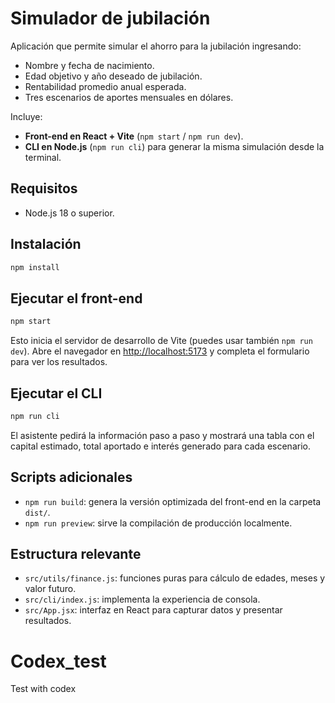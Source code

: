 # Simulador de jubilación

Aplicación que permite simular el ahorro para la jubilación ingresando:

- Nombre y fecha de nacimiento.
- Edad objetivo y año deseado de jubilación.
- Rentabilidad promedio anual esperada.
- Tres escenarios de aportes mensuales en dólares.

Incluye:

- **Front-end en React + Vite** (`npm start` / `npm run dev`).
- **CLI en Node.js** (`npm run cli`) para generar la misma simulación desde la terminal.

## Requisitos

- Node.js 18 o superior.

## Instalación

```bash
npm install
```

## Ejecutar el front-end

```bash
npm start
```

Esto inicia el servidor de desarrollo de Vite (puedes usar también `npm run dev`). Abre el navegador en [http://localhost:5173](http://localhost:5173) y completa el formulario para ver los resultados.

## Ejecutar el CLI

```bash
npm run cli
```

El asistente pedirá la información paso a paso y mostrará una tabla con el capital estimado, total aportado e interés generado para cada escenario.

## Scripts adicionales

- `npm run build`: genera la versión optimizada del front-end en la carpeta `dist/`.
- `npm run preview`: sirve la compilación de producción localmente.

## Estructura relevante

- `src/utils/finance.js`: funciones puras para cálculo de edades, meses y valor futuro.
- `src/cli/index.js`: implementa la experiencia de consola.
- `src/App.jsx`: interfaz en React para capturar datos y presentar resultados.

# Codex_test
Test with codex
